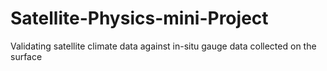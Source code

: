 # Satellite-Physics-mini-Project
Validating satellite climate data against in-situ gauge data collected on the surface
